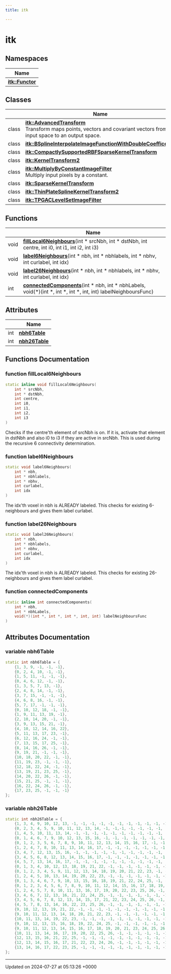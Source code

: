 ```yaml
---
title: itk

---
```


# itk



## Namespaces

| Name           |
| -------------- |
| **[itk::Functor](../Namespaces/namespaceitk_1_1Functor.md)**  |

## Classes

|                | Name           |
| -------------- | -------------- |
| class | **[itk::AdvancedTransform](../Classes/classitk_1_1AdvancedTransform.md)** <br>Transform maps points, vectors and covariant vectors from an input space to an output space.  |
| class | **[itk::BSplineInterpolateImageFunctionWithDoubleCoefficents](../Classes/classitk_1_1BSplineInterpolateImageFunctionWithDoubleCoefficents.md)**  |
| class | **[itk::CompactlySupportedRBFSparseKernelTransform](../Classes/classitk_1_1CompactlySupportedRBFSparseKernelTransform.md)**  |
| class | **[itk::KernelTransform2](../Classes/classitk_1_1KernelTransform2.md)**  |
| class | **[itk::MultiplyByConstantImageFilter](../Classes/classitk_1_1MultiplyByConstantImageFilter.md)** <br>Multiply input pixels by a constant.  |
| class | **[itk::SparseKernelTransform](../Classes/classitk_1_1SparseKernelTransform.md)**  |
| class | **[itk::ThinPlateSplineKernelTransform2](../Classes/classitk_1_1ThinPlateSplineKernelTransform2.md)**  |
| class | **[itk::TPGACLevelSetImageFilter](../Classes/classitk_1_1TPGACLevelSetImageFilter.md)**  |

## Functions

|                | Name           |
| -------------- | -------------- |
| void | **[fillLocal6Neighbours](../Namespaces/namespaceitk.md#function-filllocal6neighbours)**(int * srcNbh, int * dstNbh, int centre, int i0, int i1, int i2, int i3) |
| void | **[label6Neighbours](../Namespaces/namespaceitk.md#function-label6neighbours)**(int * nbh, int * nbhlabels, int * nbhv, int curlabel, int idx) |
| void | **[label26Neighbours](../Namespaces/namespaceitk.md#function-label26neighbours)**(int * nbh, int * nbhlabels, int * nbhv, int curlabel, int idx) |
| int | **[connectedComponents](../Namespaces/namespaceitk.md#function-connectedcomponents)**(int * nbh, int * nbhLabels, void(*)(int *, int *, int *, int, int) labelNeighboursFunc) |

## Attributes

|                | Name           |
| -------------- | -------------- |
| int | **[nbh6Table](../Namespaces/namespaceitk.md#variable-nbh6table)**  |
| int | **[nbh26Table](../Namespaces/namespaceitk.md#variable-nbh26table)**  |


## Functions Documentation

### function fillLocal6Neighbours

```cpp
static inline void fillLocal6Neighbours(
    int * srcNbh,
    int * dstNbh,
    int centre,
    int i0,
    int i1,
    int i2,
    int i3
)
```


Checks if the centre'th element of srcNbh is on. If it is, activate that element in dstNbh and also i0 to i3 if they are active in srcNbh. This is used during the recursive 6 connectivity determination. 


### function label6Neighbours

```cpp
static void label6Neighbours(
    int * nbh,
    int * nbhlabels,
    int * nbhv,
    int curlabel,
    int idx
)
```


The idx'th voxel in nbh is ALREADY labeled. This checks for existing 6-neighbours and gives them label curlabel. 


### function label26Neighbours

```cpp
static void label26Neighbours(
    int * nbh,
    int * nbhlabels,
    int * nbhv,
    int curlabel,
    int idx
)
```


The idx'th voxel in nbh is ALREADY labeled. This checks for existing 26-neighbours and gives them label curlabel. 


### function connectedComponents

```cpp
static inline int connectedComponents(
    int * nbh,
    int * nbhLabels,
    void(*)(int *, int *, int *, int, int) labelNeighboursFunc
)
```



## Attributes Documentation

### variable nbh6Table

```cpp
static int nbh6Table = {
    {1, 3, 9, -1, -1, -1}, 
    {0, 2, 4, 10, -1, -1}, 
    {1, 5, 11, -1, -1, -1}, 
    {0, 4, 6, 12, -1, -1}, 
    {1, 3, 5, 7, 13, -1}, 
    {2, 4, 8, 14, -1, -1}, 
    {3, 7, 15, -1, -1, -1}, 
    {4, 6, 8, 16, -1, -1}, 
    {5, 7, 17, -1, -1, -1}, 
    {0, 10, 12, 18, -1, -1}, 
    {1, 9, 11, 13, 19, -1}, 
    {2, 10, 14, 20, -1, -1}, 
    {3, 9, 13, 15, 21, -1}, 
    {4, 10, 12, 14, 16, 22}, 
    {5, 11, 13, 17, 23, -1}, 
    {6, 12, 16, 24, -1, -1}, 
    {7, 13, 15, 17, 25, -1}, 
    {8, 14, 16, 26, -1, -1}, 
    {9, 19, 21, -1, -1, -1}, 
    {10, 18, 20, 22, -1, -1}, 
    {11, 19, 23, -1, -1, -1}, 
    {12, 18, 22, 24, -1, -1}, 
    {13, 19, 21, 23, 25, -1}, 
    {14, 20, 22, 26, -1, -1}, 
    {15, 21, 25, -1, -1, -1}, 
    {16, 22, 24, 26, -1, -1}, 
    {17, 23, 25, -1, -1, -1} 
};
```


### variable nbh26Table

```cpp
static int nbh26Table = {
    {1, 3, 4, 9, 10, 12, 13, -1, -1, -1, -1, -1, -1, -1, -1, -1, -1, -1, -1, -1, -1, -1, -1, -1, -1, -1}, 
    {0, 2, 3, 4, 5, 9, 10, 11, 12, 13, 14, -1, -1,-1, -1, -1, -1, -1, -1, -1, -1, -1, -1, -1, -1, -1}, 
    {1, 4, 5, 10, 11, 13, 14, -1, -1, -1, -1, -1, -1, -1, -1, -1, -1, -1, -1, -1, -1, -1, -1, -1, -1, -1}, 
    {0, 1, 4, 6, 7, 9, 10, 12, 13, 15, 16, -1, -1, -1, -1, -1, -1, -1, -1, -1, -1, -1, -1, -1, -1, -1}, 
    {0, 1, 2, 3, 5, 6, 7, 8, 9, 10, 11, 12, 13, 14, 15, 16, 17, -1, -1, -1, -1, -1, -1, -1, -1, -1}, 
    {1, 2, 4, 7, 8, 10, 11, 13, 14, 16, 17, -1, -1, -1, -1, -1, -1, -1, -1, -1, -1, -1, -1, -1, -1, -1}, 
    {3, 4, 7, 12, 13, 15, 16, -1, -1, -1, -1, -1, -1, -1, -1, -1, -1, -1, -1, -1, -1, -1, -1, -1, -1, -1}, 
    {3, 4, 5, 6, 8, 12, 13, 14, 15, 16, 17, -1, -1, -1, -1, -1, -1, -1, -1, -1, -1, -1, -1, -1, -1, -1}, 
    {4, 5, 7, 13, 14, 16, 17, -1, -1, -1, -1, -1, -1, -1, -1, -1, -1, -1, -1, -1, -1, -1, -1, -1, -1, -1}, 
    {0, 1, 3, 4, 10, 12, 13, 18, 19, 21, 22, -1, -1, -1, -1, -1, -1, -1, -1, -1, -1, -1, -1, -1, -1, -1}, 
    {0, 1, 2, 3, 4, 5, 9, 11, 12, 13, 14, 18, 19, 20, 21, 22, 23, -1, -1, -1, -1, -1, -1, -1, -1, -1}, 
    {1, 2, 4, 5, 10, 13, 14, 19, 20, 22, 23, -1, -1, -1, -1, -1, -1, -1, -1, -1, -1, -1, -1, -1, -1, -1}, 
    {0, 1, 3, 4, 6, 7, 9, 10, 13, 15, 16, 18, 19, 21, 22, 24, 25, -1, -1, -1, -1, -1, -1, -1, -1, -1}, 
    {0, 1, 2, 3, 4, 5, 6, 7, 8, 9, 10, 11, 12, 14, 15, 16, 17, 18, 19, 20, 21, 22, 23, 24, 25, 26}, 
    {1, 2, 4, 5, 7, 8, 10, 11, 13, 16, 17, 19, 20, 22, 23, 25, 26, -1, -1, -1, -1, -1, -1, -1, -1, -1}, 
    {3, 4, 6, 7, 12, 13, 16, 21, 22, 24, 25, -1, -1, -1, -1, -1, -1, -1, -1, -1, -1, -1, -1, -1, -1, -1}, 
    {3, 4, 5, 6, 7, 8, 12, 13, 14, 15, 17, 21, 22, 23, 24, 25, 26, -1, -1, -1, -1, -1, -1, -1, -1, -1}, 
    {4, 5, 7, 8, 13, 14, 16, 22, 23, 25, 26, -1, -1, -1, -1, -1, -1, -1, -1, -1, -1, -1, -1, -1, -1, -1}, 
    {9, 10, 12, 13, 19, 21, 22, -1, -1, -1, -1, -1, -1, -1, -1, -1, -1, -1, -1, -1, -1, -1, -1, -1, -1, -1}, 
    {9, 10, 11, 12, 13, 14, 18, 20, 21, 22, 23, -1, -1, -1, -1, -1, -1, -1, -1, -1, -1, -1, -1, -1, -1, -1}, 
    {10, 11, 13, 14, 19, 22, 23, -1, -1, -1, -1, -1, -1, -1, -1, -1, -1, -1, -1, -1, -1, -1, -1, -1, -1, -1}, 
    {9, 10, 12, 13, 15, 16, 18, 19, 22, 24, 25, -1, -1, -1, -1, -1, -1, -1, -1, -1, -1, -1, -1, -1, -1, -1}, 
    {9, 10, 11, 12, 13, 14, 15, 16, 17, 18, 19, 20, 21, 23, 24, 25, 26, -1, -1, -1, -1, -1, -1, -1, -1, -1}, 
    {10, 11, 13, 14, 16, 17, 19, 20, 22, 25, 26, -1, -1, -1, -1, -1, -1, -1, -1, -1, -1, -1, -1, -1, -1, -1}, 
    {12, 13, 15, 16, 21, 22, 25, -1, -1, -1, -1, -1, -1, -1, -1, -1, -1, -1, -1, -1, -1, -1, -1, -1, -1, -1}, 
    {12, 13, 14, 15, 16, 17, 21, 22, 23, 24, 26, -1, -1, -1, -1, -1, -1, -1, -1, -1, -1, -1, -1, -1, -1, -1}, 
    {13, 14, 16, 17, 22, 23, 25, -1, -1, -1, -1, -1, -1, -1, -1, -1, -1, -1, -1, -1, -1, -1, -1, -1, -1, -1} 
};
```





-------------------------------

Updated on 2024-07-27 at 05:13:26 +0000